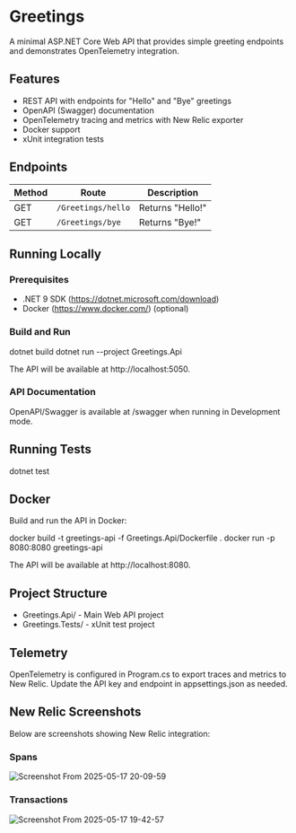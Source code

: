 # Greetings

A minimal ASP.NET Core Web API that provides simple greeting endpoints and demonstrates OpenTelemetry integration.

## Features

- REST API with endpoints for "Hello" and "Bye" greetings
- OpenAPI (Swagger) documentation
- OpenTelemetry tracing and metrics with New Relic exporter
- Docker support
- xUnit integration tests

## Endpoints

| Method | Route              | Description      |
|--------|--------------------|------------------|
| GET    | `/Greetings/hello` | Returns "Hello!" |
| GET    | `/Greetings/bye`   | Returns "Bye!"   |

## Running Locally

### Prerequisites

- .NET 9 SDK (https://dotnet.microsoft.com/download)
- Docker (https://www.docker.com/) (optional)

### Build and Run

dotnet build
dotnet run --project Greetings.Api

The API will be available at http://localhost:5050.

### API Documentation

OpenAPI/Swagger is available at /swagger when running in Development mode.

## Running Tests

dotnet test

## Docker

Build and run the API in Docker:

docker build -t greetings-api -f Greetings.Api/Dockerfile .
docker run -p 8080:8080 greetings-api

The API will be available at http://localhost:8080.

## Project Structure

- Greetings.Api/ - Main Web API project
- Greetings.Tests/ - xUnit test project

## Telemetry

OpenTelemetry is configured in Program.cs to export traces and metrics to New Relic. Update the API key and endpoint in appsettings.json as needed.

## New Relic Screenshots

Below are screenshots showing New Relic integration:

### Spans

![Screenshot From 2025-05-17 20-09-59](https://github.com/user-attachments/assets/19042d7c-aed4-4270-9261-9046627e221a)


### Transactions

![Screenshot From 2025-05-17 19-42-57](https://github.com/user-attachments/assets/cf55329f-46f0-4883-b5f6-eecdad029816)


